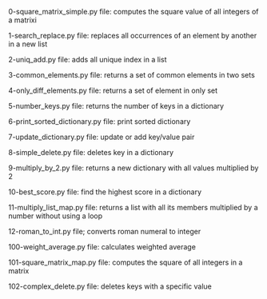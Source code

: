 0-square_matrix_simple.py file: computes the square value of all integers of a matrixi

1-search_replace.py file: replaces all occurrences of an element by another in a new list

2-uniq_add.py file: adds all unique index in a list

3-common_elements.py file: returns a set of common elements in two sets

4-only_diff_elements.py file: returns a set of element in only set

5-number_keys.py file: returns the number of keys in a dictionary

6-print_sorted_dictionary.py file: print sorted dictionary

7-update_dictionary.py file: update or add key/value pair

8-simple_delete.py file: deletes key in a dictionary

9-multiply_by_2.py file: returns a new dictionary with all values multiplied by 2

10-best_score.py file: find the highest score in a dictionary

11-multiply_list_map.py file: returns a list with all its members multiplied by a number without using a loop

12-roman_to_int.py file; converts roman numeral to integer

100-weight_average.py file: calculates weighted average

101-square_matrix_map.py file: computes the square of all integers in a matrix

102-complex_delete.py file: deletes keys with a specific value
